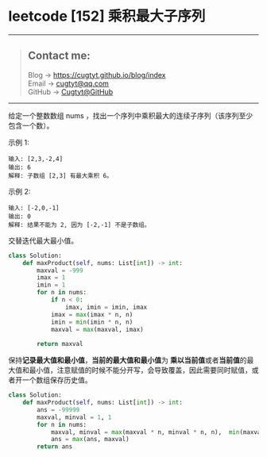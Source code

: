 # leetcode [152] 乘积最大子序列

---
> ## Contact me:
> Blog -> <https://cugtyt.github.io/blog/index>  
> Email -> <cugtyt@qq.com>  
> GitHub -> [Cugtyt@GitHub](https://github.com/Cugtyt)

---

给定一个整数数组 nums ，找出一个序列中乘积最大的连续子序列（该序列至少包含一个数）。

示例 1:
```
输入: [2,3,-2,4]
输出: 6
解释: 子数组 [2,3] 有最大乘积 6。
```

示例 2:
```
输入: [-2,0,-1]
输出: 0
解释: 结果不能为 2, 因为 [-2,-1] 不是子数组。
```

交替迭代最大最小值。

``` python
class Solution:
    def maxProduct(self, nums: List[int]) -> int:
        maxval = -999
        imax = 1
        imin = 1
        for n in nums:
            if n < 0: 
                imax, imin = imin, imax
            imax = max(imax * n, n)
            imin = min(imin * n, n)
            maxval = max(maxval, imax)
        
        return maxval
```

保持**记录最大值和最小值**，**当前的最大值和最小值**为 **乘以当前值**或者**当前值**的最大值和最小值，注意赋值的时候不能分开写，会导致覆盖，因此需要同时赋值，或者开一个数组保存历史值。

``` python
class Solution:
    def maxProduct(self, nums: List[int]) -> int:
        ans = -99999
        maxval, minval = 1, 1
        for n in nums:
            maxval, minval = max(maxval * n, minval * n, n),  min(maxval * n, minval * n, n)
            ans = max(ans, maxval)
        return ans
```